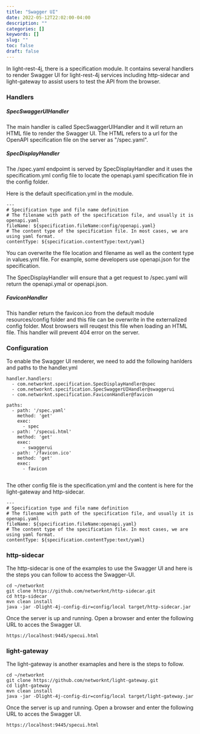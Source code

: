 ```yaml
---
title: "Swagger UI"
date: 2022-05-12T22:02:00-04:00
description: ""
categories: []
keywords: []
slug: ""
toc: false
draft: false
---
```


In light-rest-4j, there is a specification module. It contains several handlers to render Swagger UI for light-rest-4j services including http-sidecar and light-gateway to assist users to test the API from the browser. 

### Handlers

##### SpecSwaggerUIHandler

The main handler is called SpecSwaggerUIHandler and it will return an HTML file to render the Swagger UI. The HTML refers to a url for the OpenAPI specification file on the server as "/spec.yaml".

##### SpecDisplayHandler

The /spec.yaml endpoimt is served by SpecDisplayHandler and it uses the specificatiom.yml config file to locate the openapi.yaml specification file in the config folder.

Here is the default specification.yml in the module. 

```
---
# Specification type and file name definition
# The filename with path of the specification file, and usually it is openapi.yaml
fileName: ${specification.fileName:config/openapi.yaml}
# The content type of the specification file. In most cases, we are using yaml format.
contentType: ${specification.contentType:text/yaml}

```

You can overwrite the file location and filename as well as the content type in values.yml file. For example, some developers use openapi.json for the specification. 

The SpecDisplayHandler will ensure that a get request to /spec.yaml will return the openapi.ymal or openapi.json. 

##### FaviconHandler

This handler return the favicon.ico from the default module resources/config folder and this file can be overwrite in the externalized config folder. Most browsers will reuqest this file when loading an HTML file. This handler will prevent 404 error on the server. 

### Configuration

To enable the Swagger UI renderer, we need to add the following hanlders and paths to the handler.yml

```
handler.handlers:
  - com.networknt.specification.SpecDisplayHandler@spec
  - com.networknt.specification.SpecSwaggerUIHandler@swaggerui
  - com.networknt.specification.FaviconHandler@favicon

paths:
  - path: '/spec.yaml'
    method: 'get'
    exec:
      - spec
  - path: '/specui.html'
    method: 'get'
    exec:
      - swaggerui
  - path: '/favicon.ico'
    method: 'get'
    exec:
      - favicon


```

The other config file is the specification.yml and the content is here for the light-gateway and http-sidecar. 

```
---
# Specification type and file name definition
# The filename with path of the specification file, and usually it is openapi.yaml
fileName: ${specification.fileName:openapi.yaml}
# The content type of the specification file. In most cases, we are using yaml format.
contentType: ${specification.contentType:text/yaml}

```

### http-sidecar

The http-sidecar is one of the examples to use the Swagger UI and here is the steps you can follow to access the Swagger-UI.

```
cd ~/networknt
git clone https://github.com/networknt/http-sidecar.git
cd http-sidecar
mvn clean install
java -jar -Dlight-4j-config-dir=config/local target/http-sidecar.jar
```

Once the server is up and running. Open a browser and enter the following URL to acces the Swagger UI.

```
https://localhost:9445/specui.html
```

### light-gateway

The light-gateway is another examaples and here is the steps to follow. 

```
cd ~/networknt
git clone https://github.com/networknt/light-gateway.git
cd light-gateway
mvn clean install
java -jar -Dlight-4j-config-dir=config/local target/light-gateway.jar

```

Once the server is up and running. Open a browser and enter the following URL to acces the Swagger UI.

```
https://localhost:9445/specui.html
```
